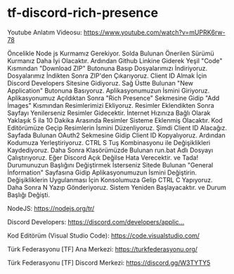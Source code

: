 # tf-discord-rich-presence

Youtube Anlatım Videosu: https://www.youtube.com/watch?v=mUPRK6rw-78

Öncelikle Node js Kurmamız Gerekiyor. Solda Bulunan Önerilen Sürümü Kurmanız Daha İyi Olacaktır. Ardından Github Linkine Giderek Yeşil "Code" Kısmından "Download ZIP" Butonuna Basıp Dosyalarımızı İndiriyoruz. Dosyalarımız İndikten Sonra ZIP'den Çıkarıyoruz. Client ID Almak İçin Discord Developers Sitesine Gidiyoruz. Sağ Üstte Bulunan "New Application" Butonuna Basıyoruz. Aplikasyonumuzun İsmini Giriyoruz. Aplikasyonumuz Açıldıktan Sonra "Rich Presence" Sekmesine Gidip "Add İmages" Kısmından Resimlerimizi Ekliyoruz. Resimler Eklendikten Sonra Sayfayı Yenilerseniz Resimler Gidecektir. İnternet Hızınıza Bağlı Olarak Yaklaşık 5 ila 10 Dakika Arasında Resimler Sisteme Eklenmiş Olacaktır. Kod Editörümüze Geçip Resimlerin İsmini Düzenliyoruz. Şimdi Client ID Alacağız. Sayfada Bulunan OAuth2 Sekmesine Gidip Client ID Kopyalıyoruz. Ardından Kodumuza Yerleştiriyoruz. CTRL S Tuş Kombinasyonu ile Değişiklikleri Kaydediyoruz. Daha Sonra Klasörümüzde Bulunan run.bat Adlı Dosyayı Çalıştırıyoruz. Eğer Discord Açık Değilse Hata Verecektir.  ve Tada! Durumunuzun Başlığını Değiştirmek İsterseniz Sitede Bulunan "General İnformation" Sayfasına Gidip Aplikasyonumuzun İsmini Değiştirin. Değişikliklerin Uygulanması İçin Konsolumuza Gelip CTRL C Yapıyoruz. Daha Sonra N Yazıp Gönderiyoruz. Sistem Yeniden Başlayacaktır. ve Durum Başlığı Değişti.

NodeJS: https://nodejs.org/tr/​

Discord Developers: https://discord.com/developers/applic...​

Kod Editörüm (Visual Studio Code): https://code.visualstudio.com/​

Türk Federasyonu [TF] Ana Merkezi: https://turkfederasyonu.org/​

Türk Federasyonu [TF] Discord Merkezi: https://discord.gg/W3TYTY5
